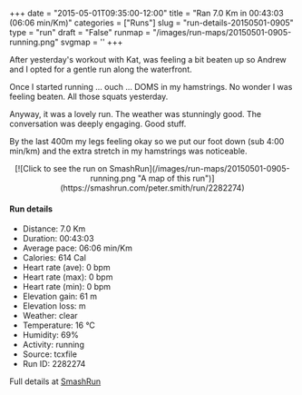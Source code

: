 +++
date = "2015-05-01T09:35:00-12:00"
title = "Ran 7.0 Km in 00:43:03 (06:06 min/Km)"
categories = ["Runs"]
slug = "run-details-20150501-0905"
type = "run"
draft = "False"
runmap = "/images/run-maps/20150501-0905-running.png"
svgmap = '<polyline points="0 55, 0 60, 2 61, 15 47, 27 43, 32 46, 33 46, 38 42, 39 40, 45 39, 63 40, 67 42, 77 51, 82 54, 91 56, 100 56, 91 56, 84 55, 78 52, 67 42, 63 40, 55 39, 48 39, 39 39, 39 41, 37 43, 34 46, 27 43, 21 45, 14 49, 10 53">'
+++

After yesterday's workout with Kat,  was feeling a bit beaten up so Andrew and I opted for a gentle run along the waterfront. 

Once I started running ... ouch ... DOMS in my hamstrings. No wonder I was feeling beaten. All those squats yesterday. 

Anyway, it was a lovely run. The weather was stunningly good. The conversation was deeply engaging. Good stuff. 

By the last 400m my legs feeling okay so we put our foot down (sub 4:00 min/km) and the extra stretch in my hamstrings was noticeable. 



<!--more-->

<center>
[![Click to see the run on SmashRun](/images/run-maps/20150501-0905-running.png "A map of this run")](https://smashrun.com/peter.smith/run/2282274)
</center>

#### Run details

* Distance: 7.0 Km
* Duration: 00:43:03
* Average pace: 06:06 min/Km
* Calories: 614 Cal
* Heart rate (ave): 0 bpm
* Heart rate (max): 0 bpm
* Heart rate (min): 0 bpm
* Elevation gain: 61 m
* Elevation loss:  m
* Weather: clear
* Temperature: 16 &deg;C
* Humidity: 69%
* Activity: running
* Source: tcxfile
* Run ID: 2282274

Full details at [SmashRun](https://smashrun.com/peter.smith/run/2282274)